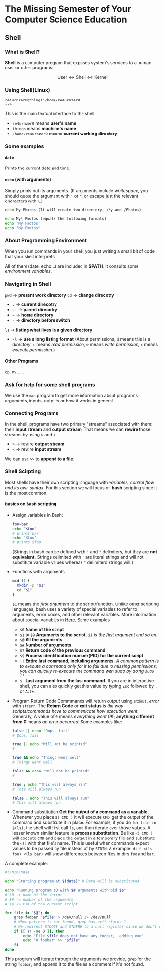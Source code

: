 # The Missing Semester of Your Computer Science Education

## Shell

### What is Shell?

**Shell** is a computer program that exposes system's services to a human user or other programs.

$$\mathrm{User} \Leftrightarrow \mathrm{Shell} \Leftrightarrow \mathrm{Kernel}$$

### Using Shell(Linux)
```
re4urnzer0@things:/home/re4urnzer0
--> 
```
This is the main textual interface to the shell.
- `re4urnzer0` means **user's name**
- `things` means **machine's name**
- `/home/re4urnzer0` means **current working directory**

### Some examples

#### `date`
Prints the current date and time.

#### `echo` (with arguments)
Simply prints out its arguments.
(If arguments include *whitespace*, you should quote the argument with `'` or `"`, or escape just the relevant characters with `\`.)
```bash
echo My Photos (It will create two directory, /My and /Photos)

echo My\ Photos (equals the following formats)
echo 'My Photos'
echo "My Photos"
```

### About Programming Environment
When you run commands in your shell, you just writing a small bit of code that your shell interprets.

All of them (date, echo...) are included in **$PATH**, it consults some *environment variables*.

### Navigating in Shell
`pwd` -> **present work directory**
`cd` -> **change direcotry**
  - `.` -> **current direcotry**
  - `..` -> **parent direcotry**
  - `~` -> **home directory**
  - `-` -> **directory before switch**

`ls` -> **listing what lives in a given directory**
  - `-l` -> **use a long listing format**
(About permissions, `d` means this is a *directory*, `r` means *read permission*, `w` means *write permission*, `x` means *execute permission*.)

#### Other Programs
`cp`, `mv`......

### Ask for help for some shell programs
We use the `man` program to get more information about program's arguments, inputs, outputs or how it works in general.

### Connecting Programs
In the shell, programs have two primary "streams" associated with them: their **input stream** and **output stream**.
That means we can **rewire** those streams by using `>` and `<`.
- `>` -> rewire **output stream**
- `<` -> rewire **input stream**

We can use `>>` to **append to a file**.

### Shell Scirpting

Most shells have their own scripting language with *variables, control flow and its own syntax.*
For this section we will focus on **bash** scripting since it is the most common.

#### basics on Bash scripting
- Assign variables in Bash:
  ```bash
  foo=bar
  echo "$foo"
  # prints bar
  echo '$foo'
  # prints $foo
  ```
  (Strings in bash can be defined with `'` and `"` delimiters, but they are **not equivalent.** Strings delimited with `'` are literal strings and will not substitute variable values whereas `"` delimiterd strings will.)
- Functions with arguments
  ```bash
  mcd () {
    mkdir -p "$1"
    cd "$1"
  }
  ```
  `$1` means the *first argument* to the script/function.
  Unlike other scripting languages, bash uses a variety of special variables to refer to arguments, error codes, and other relevant variables. More information about special variables in <a href="https://tldp.org/LDP/abs/html/special-chars.html">Here.</a>
  Some examples:
  - `$0` **Name of the script**
  - `$1` to `$9` **Arguments to the script.** *`$1` is the first argument and so on.*
  - `$@` **All the arguments**
  - `$#` **Number of arguments**
  - `$?` **Return code of the previous command**
  - `$$` **Process identification number(PID) for the current script**
  - `!!` **Entire last command, including arguments.** *A common pattern is to execute a command only for it to fail due to missing permissions; you can quickly re-execute the command with sudo by doing `sudo !!`*
  - `$_` **Last argument from the last command.** If you are in interactive shell, you can also quickly get this value by typing `Esc`  followed by `.` or `Alt+.`

- Program Return Code
Commmands will return *output* using `stdout`, *error* with `stderr`.
The **Return Code** or **exit status** is *the way scripts/commands have to communicate how execution went.*
Generally, A value of `0` means *everything went OK*; **anything different from 0** means *an error occurred.*
Some examples like:
  ```bash
  false || echo "Oops, fail"
  # Oops, fail

  true || echo "Will not be printed"
  # 

  true && echo "Things went well"
  # Things went well

  false && echo "Will not be printed"
  #

  true ; echo "This will always run"
  # This will always run

  false ; echo "This will always run"
  # This will always run
  ```
- Command substitution
**Get the output of a command as a variable.**
Whenever you place `$( CMD )` it will execute `CMD`, get the output of the command and substitute it in place. For example, if you do `for file in $(ls)`, the shell will first call `ls`, and then iterate over those values. A lesser known similar feature is **process substitution**. Be like `<( CMD )` will execute `CMD` and place the output in a temporary file and substitute the `<()` with that file's name. This is useful when commands expect values to be passed by file instead of by `STDIN`. A example: `diff <(ls foo) <(ls bar)` will show differences between files in dirs `foo` and `bar`.

A complete example:
  ```bash
  #!/bin/bash

  echo "Starting program at $(date)" # Date will be substituted

  echo "Running program $0 with $# arguments with pid $$"
  # $0 -> name of the script
  # $# -> number of the arguments
  # $$ -> PID of the current script

  for file in "$@"; do
      grep foobar "$file" > /dev/null 2> /dev/null
      # When pattern is not found, grep has exit status 1
      # We redirect STDOUT and STDERR to a null register since we don't care about them
      if [[ $? -ne 0 ]]; then
          echo "File $file does not have any foobar,  adding one"
          echo "# foobar" >> "$file"
      fi
  done
  ```

This program will iterate through the arguments we provide, `grep` for the string `foobar`, and append it to the file as a comment if it's not found.
